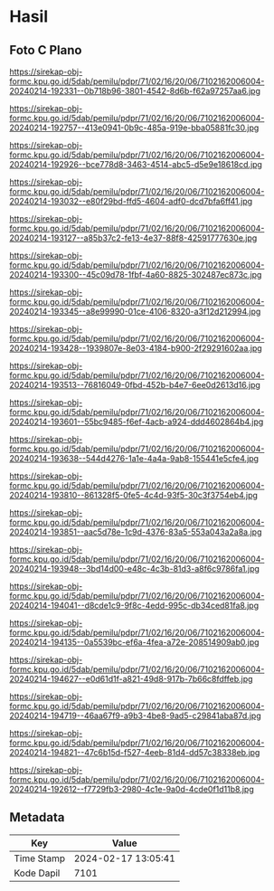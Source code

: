 # Hasil

## Foto C Plano

https://sirekap-obj-formc.kpu.go.id/5dab/pemilu/pdpr/71/02/16/20/06/7102162006004-20240214-192331--0b718b96-3801-4542-8d6b-f62a97257aa6.jpg

https://sirekap-obj-formc.kpu.go.id/5dab/pemilu/pdpr/71/02/16/20/06/7102162006004-20240214-192757--413e0941-0b9c-485a-919e-bba05881fc30.jpg

https://sirekap-obj-formc.kpu.go.id/5dab/pemilu/pdpr/71/02/16/20/06/7102162006004-20240214-192926--bce778d8-3463-4514-abc5-d5e9e18618cd.jpg

https://sirekap-obj-formc.kpu.go.id/5dab/pemilu/pdpr/71/02/16/20/06/7102162006004-20240214-193032--e80f29bd-ffd5-4604-adf0-dcd7bfa6ff41.jpg

https://sirekap-obj-formc.kpu.go.id/5dab/pemilu/pdpr/71/02/16/20/06/7102162006004-20240214-193127--a85b37c2-fe13-4e37-88f8-42591777630e.jpg

https://sirekap-obj-formc.kpu.go.id/5dab/pemilu/pdpr/71/02/16/20/06/7102162006004-20240214-193300--45c09d78-1fbf-4a60-8825-302487ec873c.jpg

https://sirekap-obj-formc.kpu.go.id/5dab/pemilu/pdpr/71/02/16/20/06/7102162006004-20240214-193345--a8e99990-01ce-4106-8320-a3f12d212994.jpg

https://sirekap-obj-formc.kpu.go.id/5dab/pemilu/pdpr/71/02/16/20/06/7102162006004-20240214-193428--1939807e-8e03-4184-b900-2f29291602aa.jpg

https://sirekap-obj-formc.kpu.go.id/5dab/pemilu/pdpr/71/02/16/20/06/7102162006004-20240214-193513--76816049-0fbd-452b-b4e7-6ee0d2613d16.jpg

https://sirekap-obj-formc.kpu.go.id/5dab/pemilu/pdpr/71/02/16/20/06/7102162006004-20240214-193601--55bc9485-f6ef-4acb-a924-ddd4602864b4.jpg

https://sirekap-obj-formc.kpu.go.id/5dab/pemilu/pdpr/71/02/16/20/06/7102162006004-20240214-193638--544d4276-1a1e-4a4a-9ab8-155441e5cfe4.jpg

https://sirekap-obj-formc.kpu.go.id/5dab/pemilu/pdpr/71/02/16/20/06/7102162006004-20240214-193810--861328f5-0fe5-4c4d-93f5-30c3f3754eb4.jpg

https://sirekap-obj-formc.kpu.go.id/5dab/pemilu/pdpr/71/02/16/20/06/7102162006004-20240214-193851--aac5d78e-1c9d-4376-83a5-553a043a2a8a.jpg

https://sirekap-obj-formc.kpu.go.id/5dab/pemilu/pdpr/71/02/16/20/06/7102162006004-20240214-193948--3bd14d00-e48c-4c3b-81d3-a8f6c9786fa1.jpg

https://sirekap-obj-formc.kpu.go.id/5dab/pemilu/pdpr/71/02/16/20/06/7102162006004-20240214-194041--d8cde1c9-9f8c-4edd-995c-db34ced81fa8.jpg

https://sirekap-obj-formc.kpu.go.id/5dab/pemilu/pdpr/71/02/16/20/06/7102162006004-20240214-194135--0a5539bc-ef6a-4fea-a72e-208514909ab0.jpg

https://sirekap-obj-formc.kpu.go.id/5dab/pemilu/pdpr/71/02/16/20/06/7102162006004-20240214-194627--e0d61d1f-a821-49d8-917b-7b66c8fdffeb.jpg

https://sirekap-obj-formc.kpu.go.id/5dab/pemilu/pdpr/71/02/16/20/06/7102162006004-20240214-194719--46aa67f9-a9b3-4be8-9ad5-c29841aba87d.jpg

https://sirekap-obj-formc.kpu.go.id/5dab/pemilu/pdpr/71/02/16/20/06/7102162006004-20240214-194821--47c6b15d-f527-4eeb-81d4-dd57c38338eb.jpg

https://sirekap-obj-formc.kpu.go.id/5dab/pemilu/pdpr/71/02/16/20/06/7102162006004-20240214-192612--f7729fb3-2980-4c1e-9a0d-4cde0f1d11b8.jpg


## Metadata

| Key        | Value               |
| ---------- | ------------------- |
| Time Stamp | 2024-02-17 13:05:41 |
| Kode Dapil | 7101                |




